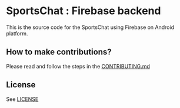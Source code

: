 # SportsChat : Firebase backend

This is the source code for the SportsChat using Firebase on Android platform. 

## How to make contributions?
Please read and follow the steps in the [CONTRIBUTING.md](CONTRIBUTING.md)


## License
See [LICENSE](LICENSE)
